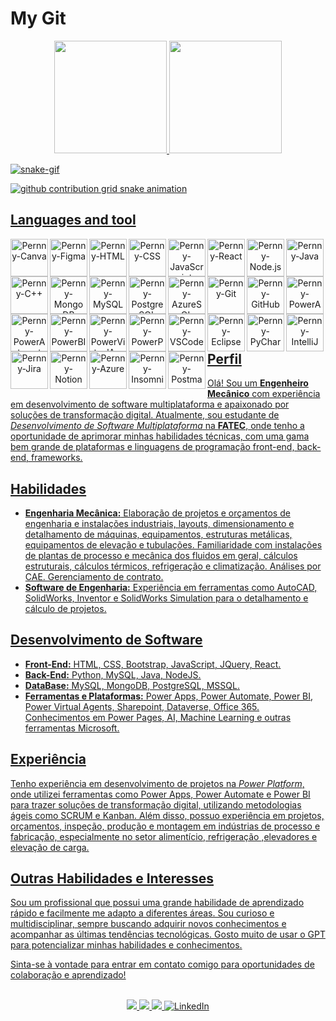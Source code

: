 # My Git

<div align="center">
  <a href="[https://github.com/PernnyDev](https://github.com/PernnyDev)">
  <img height="180em" src="https://github-profile-summary-cards.vercel.app/api/cards/stats?username=PernnyDev&theme=radical"/>
  <img height="180em" src="https://github-profile-summary-cards.vercel.app/api/cards/repos-per-language?username=PernnyDev&theme=radical"/>
</div>

![snake-gif](https://github.com/PernnyDev/PernnyDev/blob/output/github-contribution-grid-snake.svg)

<picture>
  <source media="(prefers-color-scheme: dark)" srcset="https://raw.githubusercontent.com/PernnyDev/PernnyDev/output/github-contribution-grid-snake-dark.svg">
  <source media="(prefers-color-scheme: light)" srcset="https://raw.githubusercontent.com/PernnyDev/PernnyDev/output/github-contribution-grid-snake.svg">
  <img alt="github contribution grid snake animation" src="https://raw.githubusercontent.com/PernnyDev/PernnyDev/output/github-contribution-grid-snake.svg">
</picture>

## Languages and tool

<div align="center">

  
<!-- Prototypes -->
<img align="left" alt="Pernny-Canva" height="60" width="60" src="https://cdn.jsdelivr.net/gh/devicons/devicon/icons/canva/canva-original.svg">
<img align="left" alt="Pernny-Figma" height="60" width="60" src="https://cdn.jsdelivr.net/gh/devicons/devicon@latest/icons/figma/figma-original.svg" />

<!-- Frontend -->
<img align="left" alt="Pernny-HTML" height="60" width="60" src="https://cdn.jsdelivr.net/gh/devicons/devicon/icons/html5/html5-original-wordmark.svg">
<img align="left" alt="Pernny-CSS" height="60" width="60" src="https://cdn.jsdelivr.net/gh/devicons/devicon/icons/css3/css3-original-wordmark.svg">
<img align="left" alt="Pernny-JavaScript" height="60" width="60" src="https://cdn.jsdelivr.net/gh/devicons/devicon/icons/javascript/javascript-original.svg">
<img align="left" alt="Pernny-React" height="60" width="60" src="https://cdn.jsdelivr.net/gh/devicons/devicon/icons/react/react-original-wordmark.svg">

<!-- Backend -->
<img align="left" alt="Pernny-Node.js" height="60" width="60" src="https://cdn.jsdelivr.net/gh/devicons/devicon/icons/nodejs/nodejs-original-wordmark.svg">
<img align="left" alt="Pernny-Java" height="60" width="60" src="https://cdn.jsdelivr.net/gh/devicons/devicon/icons/java/java-original-wordmark.svg" />
<img align="left" alt="Pernny-C++" height="60" width="60"src="https://cdn.jsdelivr.net/gh/devicons/devicon/icons/cplusplus/cplusplus-original.svg" />

<!-- Databases -->
<img align="left" alt="Pernny-MongoDB" height="60" width="60" src="https://cdn.jsdelivr.net/gh/devicons/devicon/icons/mongodb/mongodb-original-wordmark.svg">
<img align="left" alt="Pernny-MySQL" height="60" width="60" src="https://cdn.jsdelivr.net/gh/devicons/devicon/icons/mysql/mysql-original-wordmark.svg">
<img align="left" alt="Pernny-PostgreSQL" height="60" width="60" src="https://cdn.jsdelivr.net/gh/devicons/devicon/icons/postgresql/postgresql-original-wordmark.svg"> 
<img align="left" alt="Pernny-AzureSQL" height="60" width="60" src="https://cdn.jsdelivr.net/gh/devicons/devicon/icons/azuresqldatabase/azuresqldatabase-original.svg" />

<!-- Version Control / Repositories -->
<img align="left" alt="Pernny-Git" height="60" width="60" src="https://cdn.jsdelivr.net/gh/devicons/devicon/icons/git/git-original-wordmark.svg">
<img align="left" alt="Pernny-GitHub" height="60" width="60" src="https://cdn.jsdelivr.net/gh/devicons/devicon/icons/github/github-original-wordmark.svg">

<!-- Low/No-Code -->
<img align="left" alt="Pernny-PowerApps" height="60" width="60" src="https://powerbi.microsoft.com/pictures/application-logos/svg/powerapps.svg">
<img align="left" alt="Pernny-PowerAutomate" height="60" width="60" src="https://powerbi.microsoft.com/pictures/application-logos/svg/powerautomate.svg">
<img align="left" alt="Pernny-PowerBI" height="60" width="60" src="https://powerapps.microsoft.com/images/application-logos/svg/powerbi.svg">
<img align="left" alt="Pernny-PowerVirtualAgents" height="60" width="60" src="https://powerbi.microsoft.com/pictures/application-logos/svg/powervirtualagents.svg">
<img align="left" alt="Pernny-PowerPages" height="60" width="60" src="https://powerbi.microsoft.com/pictures/application-logos/svg/powerpages.svg">

<!-- IDEs and Code Editors -->
<img align="left" alt="Pernny-VSCode" height="60" width="60" src="https://cdn.jsdelivr.net/gh/devicons/devicon/icons/vscode/vscode-original-wordmark.svg">
<img align="left" alt="Pernny-Eclipse" height="60" width="60" src="https://cdn.jsdelivr.net/gh/devicons/devicon/icons/eclipse/eclipse-original-wordmark.svg">
<img align="left" alt="Pernny-PyCharm" height="60" width="60" src="https://cdn.jsdelivr.net/gh/devicons/devicon/icons/pycharm/pycharm-original.svg">
<img align="left" alt="Pernny-IntelliJ" height="60" width="60" src="https://cdn.jsdelivr.net/gh/devicons/devicon/icons/intellij/intellij-original.svg">

<!-- Project Management -->
<img align="left" alt="Pernny-Jira" height="60" width="60" src="https://cdn.jsdelivr.net/gh/devicons/devicon/icons/jira/jira-original-wordmark.svg">
<img align="left" alt="Pernny-Notion" height="60" width="60" src="https://cdn.jsdelivr.net/gh/devicons/devicon/icons/notion/notion-original.svg">

<!-- Other Tools -->
<img align="left" alt="Pernny-Azure" height="60" width="60" src="https://cdn.jsdelivr.net/gh/devicons/devicon/icons/azure/azure-original.svg">
<img align="left" alt="Pernny-Insomnia" height="60" width="60" src="https://cdn.jsdelivr.net/gh/devicons/devicon/icons/insomnia/insomnia-original.svg">  
<img align="left" alt="Pernny-Postman" height="60" width="60" src="https://cdn.jsdelivr.net/gh/devicons/devicon/icons/postman/postman-original.svg" />

                          

</div>
<br> 
<h2>Perfil</h2>

<p>Olá! Sou um <strong>Engenheiro Mecânico</strong> com experiência em desenvolvimento de software multiplataforma e apaixonado por soluções de transformação digital. Atualmente, sou estudante de <em>Desenvolvimento de Software Multiplataforma</em> na <strong>FATEC</strong>, onde tenho a oportunidade de aprimorar minhas habilidades técnicas, com uma gama bem grande de plataformas e linguagens de programação front-end, back-end, frameworks.</p>

<h2>Habilidades</h2>

<ul>
  <li><strong>Engenharia Mecânica:</strong> Elaboração de projetos e orçamentos de engenharia e instalações industriais, layouts, dimensionamento e detalhamento de máquinas, equipamentos, estruturas metálicas, equipamentos de elevação e tubulações. Familiaridade com instalações de plantas de processo e mecânica dos fluidos em geral, cálculos estruturais, cálculos térmicos, refrigeração e climatização. Análises por CAE. Gerenciamento de contrato.</li>
  <li><strong>Software de Engenharia:</strong> Experiência em ferramentas como AutoCAD, SolidWorks, Inventor e SolidWorks Simulation para o detalhamento e cálculo de projetos.</li>
</ul>

<h2>Desenvolvimento de Software</h2>

<ul>
  <li><strong>Front-End:</strong> HTML, CSS, Bootstrap, JavaScript, JQuery, React.</li>
  <li><strong>Back-End:</strong> Python, MySQL, Java, NodeJS.</li>
  <li><strong>DataBase:</strong> MySQL, MongoDB, PostgreSQL, MSSQL.</li>
  <li><strong>Ferramentas e Plataformas:</strong> Power Apps, Power Automate, Power BI, Power Virtual Agents, Sharepoint, Dataverse, Office 365. Conhecimentos em Power Pages, AI, Machine Learning e outras ferramentas Microsoft.</li>
</ul>

<h2>Experiência</h2>

<p>Tenho experiência em desenvolvimento de projetos na <em>Power Platform</em>, onde utilizei ferramentas como Power Apps, Power Automate e Power BI para trazer soluções de transformação digital, utilizando metodologias ágeis como SCRUM e Kanban. Além disso, possuo experiência em projetos, orçamentos, inspeção, produção e montagem em indústrias de processo e fabricação, especialmente no setor alimentício, refrigeração ,elevadores e elevação de carga.</p>

<h2>Outras Habilidades e Interesses</h2>

<p>Sou um profissional que possui uma grande habilidade de aprendizado rápido e facilmente me adapto a diferentes áreas. Sou curioso e multidisciplinar, sempre buscando adquirir novos conhecimentos e acompanhar as últimas tendências tecnológicas. Gosto muito de usar o GPT para potencializar minhas habilidades e conhecimentos.</p>

<p>Sinta-se à vontade para entrar em contato comigo para oportunidades de colaboração e aprendizado! </p>
<div align="center">
  <br>
  <a href="https://contate.me/pernnydev">
   <img src="https://img.shields.io/badge/WhatsApp-25D366?style=for-the-badge&logo=whatsapp&logoColor=white" target="_blank">
  </a>
  <a href="https://discord.gg/pfReNYrF">
   <img src="https://img.shields.io/badge/Discord-7289DA?style=for-the-badge&logo=discord&logoColor=white" target="_blank">
  </a>
  <a href="mailto:vinicius_eng_mec@outlook.com">
   <img src="https://img.shields.io/badge/Microsoft_Outlook-0078D4?style=for-the-badge&logo=microsoft-outlook&logoColor=white" target="_blank">
  </a>
  <a href="https://www.linkedin.com/in/vin%C3%ADcius-nascimento-ribeiro-57a29b136/">
    <img src="https://img.shields.io/badge/LinkedIn-0077B5?style=for-the-badge&logo=linkedin&logoColor=white" alt="LinkedIn">
  </a>
</div>





